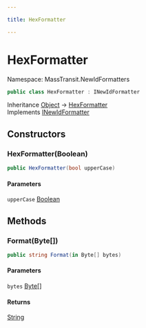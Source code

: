 ```yaml
---

title: HexFormatter

---
```


# HexFormatter

Namespace: MassTransit.NewIdFormatters

```csharp
public class HexFormatter : INewIdFormatter
```

Inheritance [Object](https://learn.microsoft.com/en-us/dotnet/api/system.object) → [HexFormatter](../masstransit-newidformatters/hexformatter)<br/>
Implements [INewIdFormatter](../masstransit/inewidformatter)

## Constructors

### **HexFormatter(Boolean)**

```csharp
public HexFormatter(bool upperCase)
```

#### Parameters

`upperCase` [Boolean](https://learn.microsoft.com/en-us/dotnet/api/system.boolean)<br/>

## Methods

### **Format(Byte[])**

```csharp
public string Format(in Byte[] bytes)
```

#### Parameters

`bytes` [Byte[]](https://learn.microsoft.com/en-us/dotnet/api/system.byte)<br/>

#### Returns

[String](https://learn.microsoft.com/en-us/dotnet/api/system.string)<br/>
